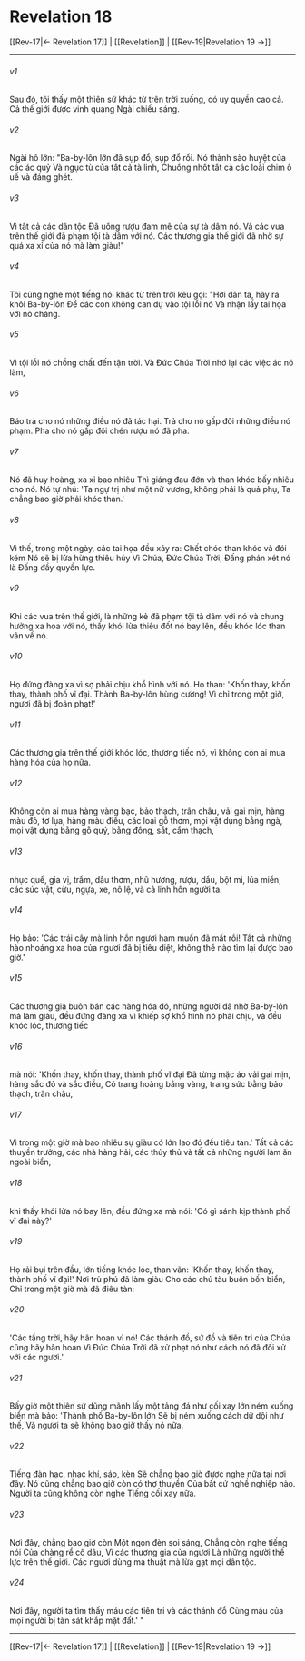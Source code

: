 # Revelation 18

[[Rev-17|← Revelation 17]] | [[Revelation]] | [[Rev-19|Revelation 19 →]]
***



###### v1 
Sau đó, tôi thấy một thiên sứ khác từ trên trời xuống, có uy quyền cao cả. Cả thế giới được vinh quang Ngài chiếu sáng. 

###### v2 
Ngài hô lớn: "Ba-by-lôn lớn đã sụp đổ, sụp đổ rồi. Nó thành sào huyệt của các ác quỷ Và ngục tù của tất cả tà linh, Chuồng nhốt tất cả các loài chim ô uế và đáng ghét. 

###### v3 
Vì tất cả các dân tộc Đã uống rượu đam mê của sự tà dâm nó. Và các vua trên thế giới đã phạm tội tà dâm với nó. Các thương gia thế giới đã nhờ sự quá xa xỉ của nó mà làm giàu!" 

###### v4 
Tôi cũng nghe một tiếng nói khác từ trên trời kêu gọi: "Hỡi dân ta, hãy ra khỏi Ba-by-lôn Để các con không can dự vào tội lỗi nó Và nhận lấy tai họa với nó chăng. 

###### v5 
Vì tội lỗi nó chồng chất đến tận trời. Và Đức Chúa Trời nhớ lại các việc ác nó làm, 

###### v6 
Báo trả cho nó những điều nó đã tác hại. Trả cho nó gấp đôi những điều nó phạm. Pha cho nó gấp đôi chén rượu nó đã pha. 

###### v7 
Nó đã huy hoàng, xa xỉ bao nhiêu Thì giáng đau đớn và than khóc bấy nhiêu cho nó. Nó tự nhủ: 'Ta ngự trị như một nữ vương, không phải là quả phụ, Ta chẳng bao giờ phải khóc than.' 

###### v8 
Vì thế, trong một ngày, các tai họa đều xảy ra: Chết chóc than khóc và đói kém Nó sẽ bị lửa hừng thiêu hủy Vì Chúa, Đức Chúa Trời, Đấng phán xét nó là Đấng đầy quyền lực. 

###### v9 
Khi các vua trên thế giới, là những kẻ đã phạm tội tà dâm với nó và chung hưởng xa hoa với nó, thấy khói lửa thiêu đốt nó bay lên, đều khóc lóc than vãn về nó. 

###### v10 
Họ đứng đàng xa vì sợ phải chịu khổ hình với nó. Họ than: 'Khốn thay, khốn thay, thành phố vĩ đại. Thành Ba-by-lôn hùng cường! Vì chỉ trong một giờ, ngươi đã bị đoán phạt!' 

###### v11 
Các thương gia trên thế giới khóc lóc, thương tiếc nó, vì không còn ai mua hàng hóa của họ nữa. 

###### v12 
Không còn ai mua hàng vàng bạc, bảo thạch, trân châu, vải gai mịn, hàng màu đỏ, tơ lụa, hàng màu điều, các loại gỗ thơm, mọi vật dụng bằng ngà, mọi vật dụng bằng gỗ quý, bằng đồng, sắt, cẩm thạch, 

###### v13 
nhục quế, gia vị, trầm, dầu thơm, nhũ hương, rượu, dầu, bột mì, lúa miến, các súc vật, cừu, ngựa, xe, nô lệ, và cả linh hồn người ta. 

###### v14 
Họ bảo: 'Các trái cây mà linh hồn ngươi ham muốn đã mất rồi! Tất cả những hào nhoáng xa hoa của ngươi đã bị tiêu diệt, không thể nào tìm lại được bao giờ.' 

###### v15 
Các thương gia buôn bán các hàng hóa đó, những người đã nhờ Ba-by-lôn mà làm giàu, đều đứng đàng xa vì khiếp sợ khổ hình nó phải chịu, và đều khóc lóc, thương tiếc 

###### v16 
mà nói: 'Khốn thay, khốn thay, thành phố vĩ đại Đã từng mặc áo vải gai mịn, hàng sắc đỏ và sắc điều, Có trang hoàng bằng vàng, trang sức bằng bảo thạch, trân châu, 

###### v17 
Vì trong một giờ mà bao nhiêu sự giàu có lớn lao đó đều tiêu tan.' Tất cả các thuyền trưởng, các nhà hàng hải, các thủy thủ và tất cả những người làm ăn ngoài biển, 

###### v18 
khi thấy khói lửa nó bay lên, đều đứng xa mà nói: 'Có gì sánh kịp thành phố vĩ đại này?' 

###### v19 
Họ rải bụi trên đầu, lớn tiếng khóc lóc, than vãn: 'Khốn thay, khốn thay, thành phố vĩ đại!' Nơi trù phú đã làm giàu Cho các chủ tàu buôn bốn biển, Chỉ trong một giờ mà đã điêu tàn: 

###### v20 
'Các tầng trời, hãy hân hoan vì nó! Các thánh đồ, sứ đồ và tiên tri của Chúa cũng hãy hân hoan Vì Đức Chúa Trời đã xử phạt nó như cách nó đã đối xử với các ngươi.' 

###### v21 
Bấy giờ một thiên sứ dũng mãnh lấy một tảng đá như cối xay lớn ném xuống biển mà bảo: 'Thành phố Ba-by-lôn lớn Sẽ bị ném xuống cách dữ dội như thế, Và người ta sẽ không bao giờ thấy nó nữa. 

###### v22 
Tiếng đàn hạc, nhạc khí, sáo, kèn Sẽ chẳng bao giờ được nghe nữa tại nơi đây. Nó cũng chẳng bao giờ còn có thợ thuyền Của bất cứ nghề nghiệp nào. Người ta cũng không còn nghe Tiếng cối xay nữa. 

###### v23 
Nơi đây, chẳng bao giờ còn Một ngọn đèn soi sáng, Chẳng còn nghe tiếng nói Của chàng rể cô dâu, Vì các thương gia của ngươi Là những người thế lực trên thế giới. Các ngươi dùng ma thuật mà lừa gạt mọi dân tộc. 

###### v24 
Nơi đây, người ta tìm thấy máu các tiên tri và các thánh đồ Cùng máu của mọi người bị tàn sát khắp mặt đất.' "

***
[[Rev-17|← Revelation 17]] | [[Revelation]] | [[Rev-19|Revelation 19 →]]
